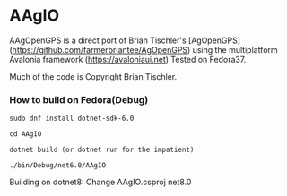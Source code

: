 # AAgIO

AAgOpenGPS is a direct port of Brian Tischler's [AgOpenGPS] (https://github.com/farmerbriantee/AgOpenGPS) using the multiplatform Avalonia framework (https://avaloniaui.net)
Tested on Fedora37.

Much of the code is 
Copyright Brian Tischler.



<h3>How to build on Fedora(Debug)</h3>

```
sudo dnf install dotnet-sdk-6.0

cd AAgIO

dotnet build (or dotnet run for the impatient)

./bin/Debug/net6.0/AAgIO
```

Building on dotnet8: Change AAgIO.csproj
<TargetFramework>net8.0</TargetFramework>

